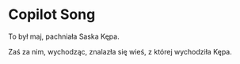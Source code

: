 # Copilot Song

To był maj, pachniała Saska Kępa.

Zaś za nim, wychodząc, znalazła się wieś, z której wychodziła Kępa. 
